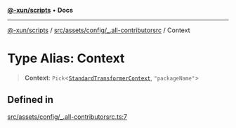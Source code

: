 [**@-xun/scripts**](../../../../../README.md) • **Docs**

***

[@-xun/scripts](../../../../../README.md) / [src/assets/config/\_.all-contributorsrc](../README.md) / Context

# Type Alias: Context

> **Context**: `Pick`\<[`StandardTransformerContext`](../../../type-aliases/StandardTransformerContext.md), `"packageName"`\>

## Defined in

[src/assets/config/\_.all-contributorsrc.ts:7](https://github.com/Xunnamius/xscripts/blob/8feaaa78a9f524f02e4cc9204ef84f329d31ab94/src/assets/config/_.all-contributorsrc.ts#L7)
